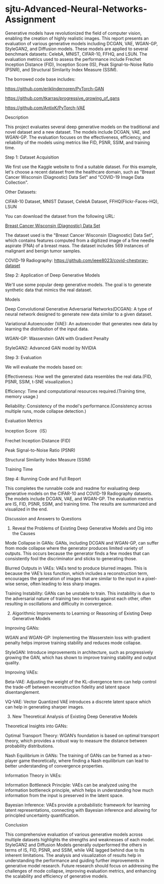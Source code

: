 # sjtu-Advanced-Neural-Networks-Assignment
Generative models have revolutionized the field of computer vision, enabling the creation of highly realistic images. This report presents an evaluation of various generative models including DCGAN, VAE, WGAN-GP, StyleGAN2, and Diffusion models. These models are applied to several benchmark datasets: CelebA, MNIST, CIFAR-10, FFHQ, and LSUN. The evaluation metrics used to assess the performance include Frechet Inception Distance (FID), Inception Score (IS), Peak Signal-to-Noise Ratio (PSNR), and Structural Similarity Index Measure (SSIM).

The borrowed code base includes:

https://github.com/eriklindernoren/PyTorch-GAN

https://github.com/tkarras/progressive_growing_of_gans

https://github.com/AntixK/PyTorch-VAE

Description

This project evaluates several deep generative models on the traditional and novel dataset and a new dataset. The models include DCGAN, VAE, and WGAN-GP. The evaluation focuses on the effectiveness, efficiency, and reliability of the models using metrics like FID, PSNR, SSIM, and training time.

Step 1: Dataset Acquisition

We first use the Kaggle website to find a suitable dataset. For this example, let's choose a recent dataset from the healthcare domain, such as "Breast Cancer Wisconsin (Diagnostic) Data Set" and "COVID-19 Image Data Collection".

Other Datasets:

CIFAR-10 Dataset, MNIST Dataset, CelebA Dataset, FFHQ(Flickr-Faces-HQ), LSUN 

You can download the dataset from the following URL:

[Breast Cancer Wisconsin (Diagnostic) Data Set](https://www.kaggle.com/datasets/uciml/breast-cancer-wisconsin-data)

The dataset used is the "Breast Cancer Wisconsin (Diagnostic) Data Set", which contains features computed from a digitized image of a fine needle aspirate (FNA) of a breast mass. The dataset includes 569 instances of malignant and benign tumor samples.

COVID-19 Radiography: https://github.com/ieee8023/covid-chestxray-dataset

Step 2: Application of Deep Generative Models

We'll use some popular deep generative models. The goal is to generate synthetic data that mimics the real dataset.

Models

Deep Convolutional Generative Adversarial Networks(DCGAN): A type of neural network designed to generate new data similar to a given dataset.

Variational Autoencoder (VAE): An autoencoder that generates new data by learning the distribution of the input data.

WGAN-GP: Wasserstein GAN with Gradient Penalty

StyleGAN2: Advanced GAN model by NVIDIA


Step 3: Evaluation

We will evaluate the models based on:

Effectiveness: How well the generated data resembles the real data.(FID, PSNR, SSIM, t-SNE visualization.)

Efficiency: Time and computational resources required.(Training time, memory usage.)

Reliability: Consistency of the model's performance.(Consistency across multiple runs, mode collapse detection.)


Evaluation Metrics

Inception Score（IS）

Frechet Inception Distance (FID)

Peak Signal-to-Noise Ratio (PSNR)

Structural Similarity Index Measure (SSIM)

Training Time

Step 4: Running Code and Full Report

This completes the runnable code and readme for evaluating deep generative models on the CIFAR-10 and COVID-19 Radiography datasets. The models include DCGAN, VAE, and WGAN-GP. The evaluation metrics are IS, FID, PSNR, SSIM, and training time. The results are summarized and visualized in the end.


Discussion and Answers to Questions

1. Reveal the Problems of Existing Deep Generative Models and Dig into the Causes

Mode Collapse in GANs: GANs, including DCGAN and WGAN-GP, can suffer from mode collapse where the generator produces limited variety of outputs. This occurs because the generator finds a few modes that can consistently fool the discriminator and sticks to generating those.

Blurred Outputs in VAEs: VAEs tend to produce blurred images. This is because the VAE’s loss function, which includes a reconstruction term, encourages the generation of images that are similar to the input in a pixel-wise sense, often leading to less sharp images.

Training Instability: GANs can be unstable to train. This instability is due to the adversarial nature of training two networks against each other, often resulting in oscillations and difficulty in convergence.

2. Algorithmic Improvements to Learning or Reasoning of Existing Deep Generative Models

Improving GANs:

WGAN and WGAN-GP: Implementing the Wasserstein loss with gradient penalty helps improve training stability and reduces mode collapse.

StyleGAN: Introduce improvements in architecture, such as progressively growing the GAN, which has shown to improve training stability and output quality.

Improving VAEs:

Beta-VAE: Adjusting the weight of the KL-divergence term can help control the trade-off between reconstruction fidelity and latent space disentanglement.

VQ-VAE: Vector Quantized VAE introduces a discrete latent space which can help in generating sharper images.

3. New Theoretical Analysis of Existing Deep Generative Models

Theoretical Insights into GANs:

Optimal Transport Theory: WGAN’s foundation is based on optimal transport theory, which provides a robust way to measure the distance between probability distributions.

Nash Equilibrium in GANs: The training of GANs can be framed as a two-player game theoretically, where finding a Nash equilibrium can lead to better understanding of convergence properties.

Information Theory in VAEs:

Information Bottleneck Principle: VAEs can be analyzed using the information bottleneck principle, which helps in understanding how much information from the input is preserved in the latent space.

Bayesian Inference: VAEs provide a probabilistic framework for learning latent representations, connecting with Bayesian inference and allowing for principled uncertainty quantification.

Conclusion

This comprehensive evaluation of various generative models across multiple datasets highlights the strengths and weaknesses of each model. StyleGAN2 and Diffusion Models generally outperformed the others in terms of IS, FID, PSNR, and SSIM, while VAE lagged behind due to its inherent limitations. The analysis and visualization of results help in understanding the performance and guiding further improvements in generative model research. Future research should focus on addressing the challenges of mode collapse, improving evaluation metrics, and enhancing the scalability and efficiency of generative models.
